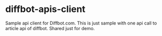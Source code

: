 diffbot-apis-client
===================

Sample api client for Diffbot.com. 
This is just sample with one api call to article api of diffbot.
Shared just for demo.
